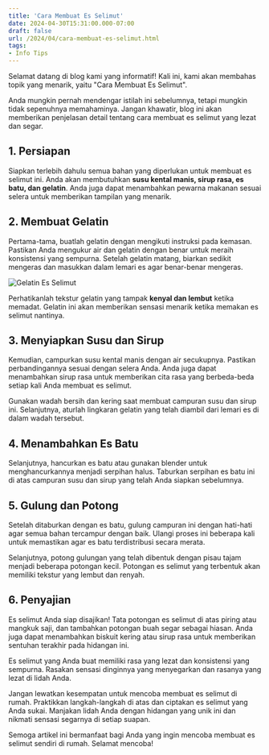 ```yaml
---
title: 'Cara Membuat Es Selimut'
date: 2024-04-30T15:31:00.000-07:00
draft: false
url: /2024/04/cara-membuat-es-selimut.html
tags: 
- Info Tips
---
```


Selamat datang di blog kami yang informatif! Kali ini, kami akan membahas topik yang menarik, yaitu "Cara Membuat Es Selimut".

Anda mungkin pernah mendengar istilah ini sebelumnya, tetapi mungkin tidak sepenuhnya memahaminya. Jangan khawatir, blog ini akan memberikan penjelasan detail tentang cara membuat es selimut yang lezat dan segar.

1\. Persiapan
-------------

Siapkan terlebih dahulu semua bahan yang diperlukan untuk membuat es selimut ini. Anda akan membutuhkan **susu kental manis, sirup rasa, es batu, dan gelatin**. Anda juga dapat menambahkan pewarna makanan sesuai selera untuk memberikan tampilan yang menarik.

2\. Membuat Gelatin
-------------------

Pertama-tama, buatlah gelatin dengan mengikuti instruksi pada kemasan. Pastikan Anda mengukur air dan gelatin dengan benar untuk meraih konsistensi yang sempurna. Setelah gelatin matang, biarkan sedikit mengeras dan masukkan dalam lemari es agar benar-benar mengeras.

![Gelatin Es Selimut](https://cdn.hellosehat.com/wp-content/uploads/2020/02/saudade_8-195-701x467.jpg)

Perhatikanlah tekstur gelatin yang tampak **kenyal dan lembut** ketika memadat. Gelatin ini akan memberikan sensasi menarik ketika memakan es selimut nantinya.

3\. Menyiapkan Susu dan Sirup
-----------------------------

Kemudian, campurkan susu kental manis dengan air secukupnya. Pastikan perbandingannya sesuai dengan selera Anda. Anda juga dapat menambahkan sirup rasa untuk memberikan cita rasa yang berbeda-beda setiap kali Anda membuat es selimut.

Gunakan wadah bersih dan kering saat membuat campuran susu dan sirup ini. Selanjutnya, aturlah lingkaran gelatin yang telah diambil dari lemari es di dalam wadah tersebut.

4\. Menambahkan Es Batu
-----------------------

Selanjutnya, hancurkan es batu atau gunakan blender untuk menghancurkannya menjadi serpihan halus. Taburkan serpihan es batu ini di atas campuran susu dan sirup yang telah Anda siapkan sebelumnya.

5\. Gulung dan Potong
---------------------

Setelah ditaburkan dengan es batu, gulung campuran ini dengan hati-hati agar semua bahan tercampur dengan baik. Ulangi proses ini beberapa kali untuk memastikan agar es batu terdistribusi secara merata.

Selanjutnya, potong gulungan yang telah dibentuk dengan pisau tajam menjadi beberapa potongan kecil. Potongan es selimut yang terbentuk akan memiliki tekstur yang lembut dan renyah.

6\. Penyajian
-------------

Es selimut Anda siap disajikan! Tata potongan es selimut di atas piring atau mangkuk saji, dan tambahkan potongan buah segar sebagai hiasan. Anda juga dapat menambahkan biskuit kering atau sirup rasa untuk memberikan sentuhan terakhir pada hidangan ini.

Es selimut yang Anda buat memiliki rasa yang lezat dan konsistensi yang sempurna. Rasakan sensasi dinginnya yang menyegarkan dan rasanya yang lezat di lidah Anda.

Jangan lewatkan kesempatan untuk mencoba membuat es selimut di rumah. Praktikkan langkah-langkah di atas dan ciptakan es selimut yang Anda sukai. Manjakan lidah Anda dengan hidangan yang unik ini dan nikmati sensasi segarnya di setiap suapan.

Semoga artikel ini bermanfaat bagi Anda yang ingin mencoba membuat es selimut sendiri di rumah. Selamat mencoba!
